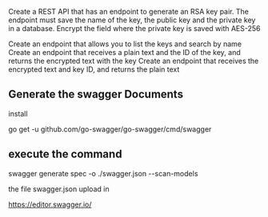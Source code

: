 Create a REST API that has an endpoint to generate an RSA key pair. The endpoint must save the name of the key, the public key and the private key in a database. Encrypt the field where the private key is saved with AES-256

Create an endpoint that allows you to list the keys and search by name
Create an endpoint that receives a plain text and the ID of the key, and returns the encrypted text with the key
Create an endpoint that receives the encrypted text and key ID, and returns the plain text

## Generate the swagger Documents


install

go get -u github.com/go-swagger/go-swagger/cmd/swagger

## execute the command

swagger generate spec -o ./swagger.json --scan-models

the file swagger.json upload in
 
https://editor.swagger.io/